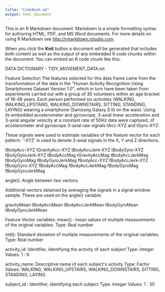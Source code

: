 ```yaml
---
title: "CodeBook.md"
output: html_document
---
```


This is an R Markdown document. Markdown is a simple formatting syntax for authoring HTML, PDF, and MS Word documents. For more details on using R Markdown see <http://rmarkdown.rstudio.com>.

When you click the **Knit** button a document will be generated that includes both content as well as the output of any embedded R code chunks within the document. You can embed an R code chunk like this:

DATA DICTIONARY - TIDY_MOVEMENT_DATA.txt

Feature Selection
The features selected for this data frame came from the transformation of the data in the "Human Activity Recognition Using Smartphones Dataset Version 1.0", which in turn have been taken from experiments carried out with a group of 30 volunteers within an age bracket of 19-48 years. Each person performed six activities (WALKING, WALKING_UPSTAIRS, WALKING_DOWNSTAIRS, SITTING, STANDING, LAYING) wearing a smartphone (Samsung Galaxy S II) on the waist. Using its embedded accelerometer and gyroscope, 3-axial linear acceleration and 3-axial angular velocity at a constant rate of 50Hz data were captured, of accelerometer and gyroscope 3-axial raw signals tAcc-XYZ and tGyro-XYZ.

These signals were used to estimate variables of the feature vector for each pattern:
'-XYZ' is used to denote 3-axial signals in the X, Y and Z directions.

tBodyAcc-XYZ tGravityAcc-XYZ tBodyAccJerk-XYZ tBodyGyro-XYZ tBodyGyroJerk-XYZ tBodyAccMag tGravityAccMag tBodyAccJerkMag tBodyGyroMag tBodyGyroJerkMag fBodyAcc-XYZ fBodyAccJerk-XYZ fBodyGyro-XYZ fBodyAccMag fBodyAccJerkMag fBodyGyroMag fBodyGyroJerkMag

angle(): Angle between two vectors.

Additional vectors obtained by averaging the signals in a signal window sample. These are used on the angle() variable:

gravityMean tBodyAccMean tBodyAccJerkMean tBodyGyroMean tBodyGyroJerkMean

Feature Vector variables:
mean() : mean values of multiple measurements of the original variables. Type: Real number

std(): Standard deviation of multiple measurements of the original variables. Type: Real number

activity_id: Identifier, identifying the activity of each subject Type: Integer Values: 1 : 6

activity_name: Descriptive name of each subject's activity Type: Factor Values: WALKING, WALKING_UPSTAIRS, WALKING_DOWNSTAIRS, SITTING, STANDING, LAYING

subject_id : Identifier, identifying each subject Type: Integer Values: 1 : 30
